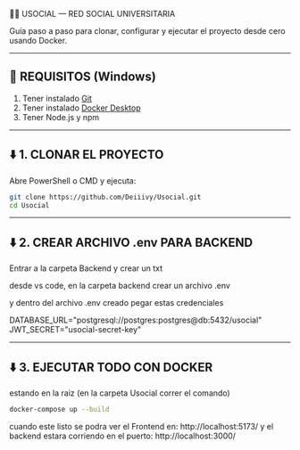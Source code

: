 🧑‍💻 USOCIAL — RED SOCIAL UNIVERSITARIA

Guía paso a paso para clonar, configurar y ejecutar el proyecto desde cero usando Docker.

--------------------------------------------
🚨 REQUISITOS (Windows)
--------------------------------------------

1. Tener instalado [Git](https://git-scm.com/)
2. Tener instalado [Docker Desktop](https://www.docker.com/products/docker-desktop/)
3. Tener Node.js y npm 

--------------------------------------------
⬇️ 1. CLONAR EL PROYECTO
--------------------------------------------

Abre PowerShell o CMD y ejecuta:

```bash
git clone https://github.com/Deiiivy/Usocial.git
cd Usocial
```

--------------------------------------------
⬇️ 2. CREAR ARCHIVO .env PARA BACKEND
--------------------------------------------

Entrar a la carpeta Backend y crear un txt

desde vs code, en la carpeta backend crear un archivo .env


y dentro del archivo .env creado pegar estas credenciales

DATABASE_URL="postgresql://postgres:postgres@db:5432/usocial"
JWT_SECRET="usocial-secret-key"


--------------------------------------------
⬇️ 3. EJECUTAR TODO CON DOCKER
--------------------------------------------

estando en la raiz (en la carpeta Usocial correr el comando)

```bash
docker-compose up --build
```

cuando este listo se podra ver el Frontend en: http://localhost:5173/
y el backend estara corriendo en el puerto: http://localhost:3000/
